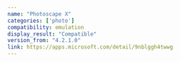 ```yaml
---
name: "Photoscape X"
categories: ['photo']
compatibility: emulation
display_result: "Compatible"
version_from: "4.2.1.0"
link: https://apps.microsoft.com/detail/9nblggh4twwg
---
```

